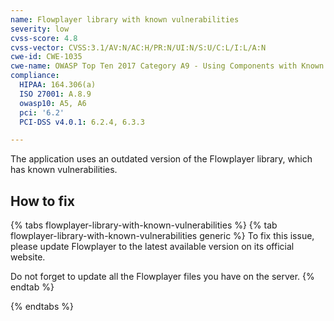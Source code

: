 ```yaml
---
name: Flowplayer library with known vulnerabilities
severity: low
cvss-score: 4.8
cvss-vector: CVSS:3.1/AV:N/AC:H/PR:N/UI:N/S:U/C:L/I:L/A:N
cwe-id: CWE-1035
cwe-name: OWASP Top Ten 2017 Category A9 - Using Components with Known Vulnerabilities
compliance:
  HIPAA: 164.306(a)
  ISO 27001: A.8.9
  owasp10: A5, A6
  pci: '6.2'
  PCI-DSS v4.0.1: 6.2.4, 6.3.3

---            
```


The application uses an outdated version of the Flowplayer library, which has known vulnerabilities.

## How to fix

{% tabs flowplayer-library-with-known-vulnerabilities %}
{% tab flowplayer-library-with-known-vulnerabilities generic %}
To fix this issue, please update Flowplayer to the latest available version on its official website.

Do not forget to update all the Flowplayer files you have on the server.
{% endtab %}

{% endtabs %}
